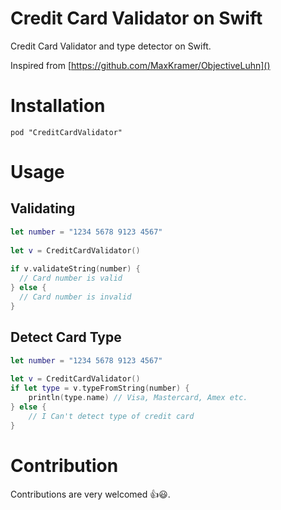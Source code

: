 # Credit Card Validator on Swift
Credit Card Validator and type detector on Swift.

Inspired from [https://github.com/MaxKramer/ObjectiveLuhn]()


# Installation
`pod "CreditCardValidator"`

# Usage
## Validating

```Swift
let number = "1234 5678 9123 4567"
   
let v = CreditCardValidator()
   
if v.validateString(number) {
  // Card number is valid
} else {
  // Card number is invalid
}

```

## Detect Card Type

```Swift
let number = "1234 5678 9123 4567"
   
let v = CreditCardValidator()
if let type = v.typeFromString(number) {
	println(type.name) // Visa, Mastercard, Amex etc.
} else {
	// I Can't detect type of credit card
}

```
# Contribution
Contributions are very welcomed 👍😃.
